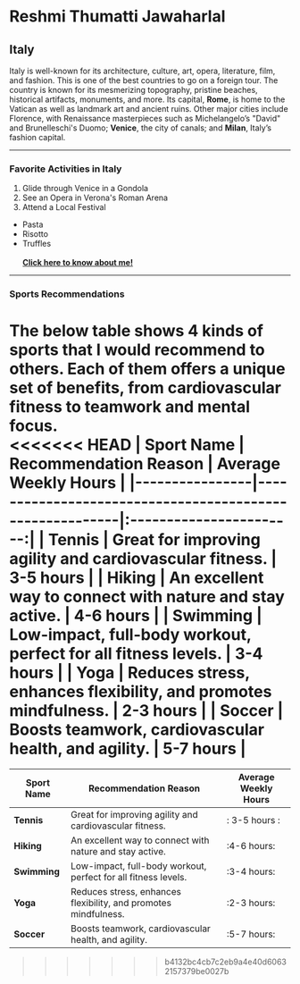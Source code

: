 # Reshmi Thumatti Jawaharlal
## Italy
Italy is well-known for its architecture, culture, art, opera, literature, film, and fashion. This is one of the best countries to go on a foreign tour. The country is known for its mesmerizing topography, pristine beaches, historical artifacts, monuments, and more. Its capital, **Rome**, is home to the Vatican as well as landmark art and ancient ruins. Other major cities include Florence, with Renaissance masterpieces such as Michelangelo’s "David" and Brunelleschi's Duomo; **Venice**, the city of canals; and **Milan**, Italy’s fashion capital.
*****
### Favorite Activities in Italy
1. Glide through Venice in a Gondola
2. See an Opera in Verona's Roman Arena
3. Attend a Local Festival
* Pasta
* Risotto
* Truffles<br><br>
**[Click here to know about me!](MyStats.md)**
*****
### Sports Recommendations
The below table shows 4 kinds of sports that I would recommend to others. Each of them offers a unique set of benefits, from cardiovascular fitness to teamwork and mental focus.<br>
<<<<<<< HEAD
| Sport Name     | Recommendation Reason                                   | Average Weekly Hours |
|----------------|---------------------------------------------------------|:-----------------------:|
| **Tennis**     | Great for improving agility and cardiovascular fitness.          | 3-5 hours            |
| **Hiking**     | An excellent way to connect with nature and stay active.         | 4-6 hours            |
| **Swimming**   | Low-impact, full-body workout, perfect for all fitness levels.   | 3-4 hours            |
| **Yoga**       | Reduces stress, enhances flexibility, and promotes mindfulness.  | 2-3 hours            |
| **Soccer**     | Boosts teamwork, cardiovascular health, and agility.             | 5-7 hours            |
=======
| Sport Name     | Recommendation Reason                                 | Average Weekly Hours  |
|----------------|-------------------------------------------------------|-----------------------|
| **Tennis**     | Great for improving agility and cardiovascular fitness.     | : 3-5 hours :     |
| **Hiking**     | An excellent way to connect with nature and stay active.    | :4-6 hours:     |
| **Swimming**   | Low-impact, full-body workout, perfect for all fitness levels. | :3-4 hours:            |
| **Yoga**       | Reduces stress, enhances flexibility, and promotes mindfulness.  | :2-3 hours:            |
| **Soccer**     | Boosts teamwork, cardiovascular health, and agility.             | :5-7 hours:            |
>>>>>>> b4132bc4cb7c2eb9a4e40d60632157379be0027b

